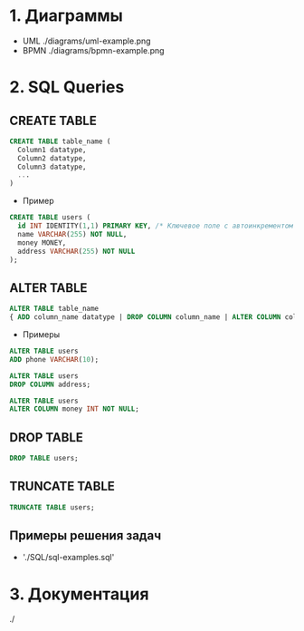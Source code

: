 # 1. Диаграммы
- UML ./diagrams/uml-example.png
- BPMN ./diagrams/bpmn-example.png
# 2. SQL Queries
## CREATE TABLE
  ```SQL
  CREATE TABLE table_name (
    Column1 datatype,
    Column2 datatype,
    Column3 datatype,
    ...
  )
  ```
  - Пример
  ```SQL
  CREATE TABLE users (
    id INT IDENTITY(1,1) PRIMARY KEY, /* Ключевое поле с автоинкрементом (1,2,3...) */
    name VARCHAR(255) NOT NULL,
    money MONEY,
    address VARCHAR(255) NOT NULL
  );
  ```
## ALTER TABLE
  ```SQL
  ALTER TABLE table_name
  { ADD column_name datatype | DROP COLUMN column_name | ALTER COLUMN column_name datatype };
  ```

  - Примеры
  ```SQL
  ALTER TABLE users
  ADD phone VARCHAR(10);
  ```

  ```SQL
  ALTER TABLE users
  DROP COLUMN address;
  ```

  ```SQL
  ALTER TABLE users
  ALTER COLUMN money INT NOT NULL;
  ```
## DROP TABLE
  ```SQL
  DROP TABLE users;
  ```
## TRUNCATE TABLE
   ```SQL
  TRUNCATE TABLE users;
  ```
## Примеры решения задач
  - './SQL/sql-examples.sql'
# 3. Документация
./
